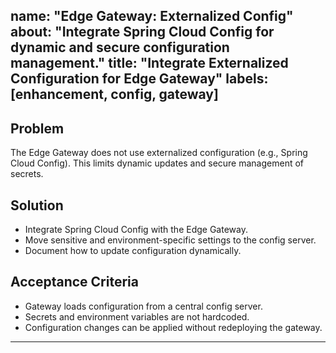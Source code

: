 name: "Edge Gateway: Externalized Config"
about: "Integrate Spring Cloud Config for dynamic and secure configuration management."
title: "Integrate Externalized Configuration for Edge Gateway"
labels: [enhancement, config, gateway]
---

## Problem
The Edge Gateway does not use externalized configuration (e.g., Spring Cloud Config). This limits dynamic updates and secure management of secrets.

## Solution
- Integrate Spring Cloud Config with the Edge Gateway.
- Move sensitive and environment-specific settings to the config server.
- Document how to update configuration dynamically.

## Acceptance Criteria
- Gateway loads configuration from a central config server.
- Secrets and environment variables are not hardcoded.
- Configuration changes can be applied without redeploying the gateway.

---
